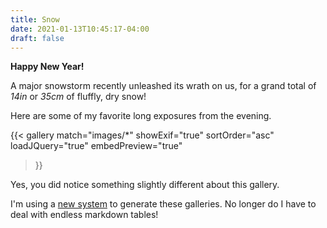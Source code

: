 ```yaml
---
title: Snow
date: 2021-01-13T10:45:17-04:00
draft: false
---
```


**Happy New Year!**

A major snowstorm recently unleashed its wrath on us, for a grand total of *14in* or *35cm* of fluffly, dry snow!

Here are some of my favorite long exposures from the evening.

{{< gallery
    match="images/*"
    showExif="true"
    sortOrder="asc"
    loadJQuery="true"
    embedPreview="true"
>}}

Yes, you did notice something slightly different about this gallery.

I'm using a [new system](https://github.com/mfg92/hugo-shortcode-gallery) to generate these galleries. No longer do I have to deal with endless markdown tables!


<!-- Options for Filters filterOptions="[{label: 'All', tags: '.*'}]" -->


<!-- Testing to see if the dropbox version shall work

{{< gallery
    match="https://dl.dropboxusercontent.com/s/dusc33wmga8rz33/1N1A3284.png"
    showExif="true"
    sortOrder="desc"
    loadJQuery="true"
    embedPreview="true"
>}} -->
